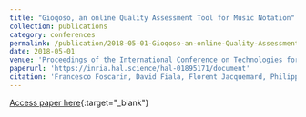 ```yaml
---
title: "Gioqoso, an online Quality Assessment Tool for Music Notation"
collection: publications
category: conferences
permalink: /publication/2018-05-01-Gioqoso-an-online-Quality-Assessment-Tool-for-Music-Notation
date: 2018-05-01
venue: 'Proceedings of the International Conference on Technologies for Music Notation and Representation (TENOR)'
paperurl: 'https://inria.hal.science/hal-01895171/document'
citation: 'Francesco Foscarin, David Fiala, Florent Jacquemard, Philippe Rigaux, Virginie Thion, &quot;Gioqoso, an online Quality Assessment Tool for Music Notation&quot; In the proceedings of the International Conference on Technologies for Music Notation and Representation (TENOR), 2018.'
---
```

[Access paper here](https://inria.hal.science/hal-01895171){:target="_blank"}
